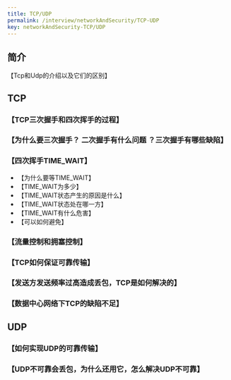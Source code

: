 ```yaml
---
title: TCP/UDP
permalink: /interview/networkAndSecurity/TCP-UDP
key: networkAndSecurity-TCP/UDP
---
```




## 简介

【Tcp和Udp的介绍以及它们的区别】



## **TCP** 

### 【TCP三次握手和四次挥手的过程】  

### 【为什么要三次握手？  二次握手有什么问题  ？三次握手有哪些缺陷】

### 【四次挥手TIME_WAIT】

- 【为什么要等TIME_WAIT】 
- 【TIME_WAIT为多少】
- 【TIME_WAIT状态产生的原因是什么】
- 【TIME_WAIT状态处在哪一方】
- 【TIME_WAIT有什么危害】
- 【可以如何避免】

### 【流量控制和拥塞控制】

### 【TCP如何保证可靠传输】

### 【发送方发送频率过高造成丢包，TCP是如何解决的】

### 【数据中心网络下TCP的缺陷不足】



## **UDP**

### 【如何实现UDP的可靠传输】

### 【UDP不可靠会丢包，为什么还用它，怎么解决UDP不可靠】   



